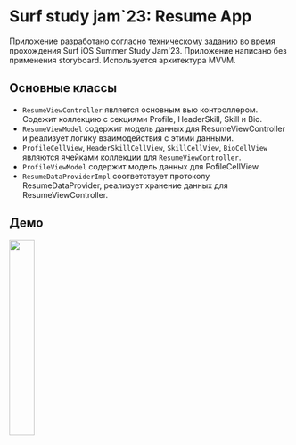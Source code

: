 # Surf study jam`23: Resume App

Приложение разработано согласно [техническому заданию](https://docs.google.com/document/d/1luRUUr6MVARiL3jRXiGmkHzlWpJFzqMTRgk2O-hMpkc/edit) во время прохождения Surf iOS Summer Study Jam'23. Приложение написано без применения storyboard. Используется архитектура MVVM.

## Основные классы
* `ResumeViewController` является основным вью контроллером. Содежит коллекцию с секциями Profile, HeaderSkill, Skill и Bio.
* `ResumeViewModel` содержит модель данных для ResumeViewController и реализует логику взаимодействия с этими данными.
* `ProfileCellView`, `HeaderSkillCellView`, `SkillCellView`, `BioCellView` являются ячейками коллекции для `ResumeViewController`.
* `ProfileViewModel` содержит модель данных для PofileCellView.
* `ResumeDataProviderImpl` соответствует протоколу ResumeDataProvider, реализует хранение данных для ResumeViewController.


## Демо
<p align="left">
  <img src="https://github.com/masnumberone/surf-study-jam-23/assets/95964517/3ffcc23e-e8d3-468a-b5a9-0641045d97f9" width="30%"/>
</p
